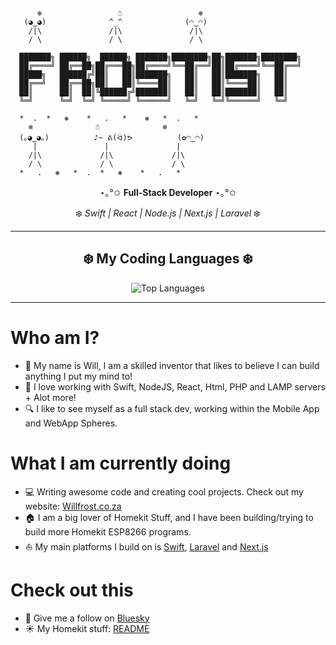 ```
      ❄️                 ☃️                 ❄️
   (◕‿◕)              ^_^              (◠‿◠)
    /|\               /|\               /|\
    / \               / \               / \

  ███████╗ ██████╗  ██████╗ ███████╗████████╗██╗███████╗████████╗
  ██╔════╝ ██╔══██╗██╔═══██╗██╔════╝╚══██╔══╝██║██╔════╝╚══██╔══╝
  █████╗   ██████╔╝██║   ██║███████╗   ██║   ██║███████╗   ██║
  ██╔══╝   ██╔══██╗██║   ██║╚════██║   ██║   ██║╚════██║   ██║
  ██║      ██║  ██║╚██████╔╝███████║   ██║   ██║███████║   ██║
  ╚═╝      ╚═╝  ╚═╝ ╚═════╝ ╚══════╝   ╚═╝   ╚═╝╚══════╝   ╚═╝

  *  .  *   ❅    *   .   *    ❅   *  .   *
    ❄️              ☃              ❄️
  (｡◕‿◕｡)          ♪~ ᕕ(ᐛ)ᕗ          (✿◠‿◠)
     |               |               |
    /|\             /|\             /|\
    / \             / \             / \
  *   .   ❅   *  .  *   ❅    *   .   *
```

<div align="center">

⋆｡°✩ **Full-Stack Developer** ⋆｡°✩

❄️ *Swift | React | Node.js | Next.js | Laravel* ❄️

</div>

---

<div align="center">

## ❄️ My Coding Languages ❄️

![Top Languages](https://github-readme-stats.vercel.app/api/top-langs/?username=Frostist&layout=compact&theme=tokyonight&bg_color=0d1117&border_color=00d9ff&title_color=00d9ff&text_color=88d4ff&icon_color=00d9ff&langs_count=8&hide_border=false&border_radius=10)

</div>

---

# Who am I?
- 👋 My name is Will, I am a skilled inventor that likes to believe I can build anything I put my mind to!
- 🍏 I love working with Swift, NodeJS, React, Html, PHP and LAMP servers + Alot more!
- 🔍 I like to see myself as a full stack dev, working within the Mobile App and WebApp Spheres.

# What I am currently doing
- 💻 Writing awesome code and creating cool projects. Check out my website: [Willfrost.co.za](https://willfrost.co.za)
- 🏠 I am a big lover of Homekit Stuff, and I have been building/trying to build more Homekit ESP8266 programs.
- ⛵️ My main platforms I build on is [Swift](https://www.swift.org), [Laravel](https://laravel.com) and [Next.js](https://nextjs.org)

# Check out this
- 🤠 Give me a follow on [Bluesky](https://bsky.app/profile/willreefrost.bsky.social)
- ☀️ My Homekit stuff: [README](https://github.com/Frostist/Will-s-Homekit-Stuff)
